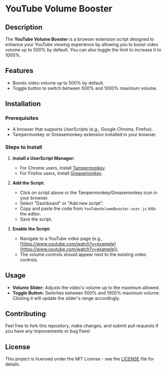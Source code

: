 # YouTube Volume Booster


## Description
The **YouTube Volume Booster** is a browser extension script designed to enhance your YouTube viewing experience by allowing you to boost video volume up to 500% by default. You can also toggle the limit to increase it to 1000%.

## Features
- Boosts video volume up to 500% by default.
- Toggle button to switch between 500% and 1000% maximum volume.

## Installation

### Prerequisites
- A browser that supports UserScripts (e.g., Google Chrome, Firefox).
- Tampermonkey or Greasemonkey extension installed in your browser.

### Steps to Install
1. **Install a UserScript Manager:**
   - For Chrome users, install [Tampermonkey](https://www.tampermonkey.net/).
   - For Firefox users, install [Greasemonkey](https://github.com/greasemonkey/greasemonkey).

2. **Add the Script:**
   - Click on script above or the Tampermonkey/Greasemonkey icon in your browser.
   - Select "Dashboard" or "Add new script".
   - Copy and paste the code from `YouTubeVolumeBooster.user.js` into the editor.
   - Save the script.

3. **Enable the Script:**
   - Navigate to a YouTube video page (e.g., [https://www.youtube.com/watch?v=example](https://www.youtube.com/watch?v=example)).
   - The volume controls should appear next to the existing video controls.

## Usage
- **Volume Slider:** Adjusts the video's volume up to the maximum allowed.
- **Toggle Button:** Switches between 500% and 1000% maximum volume. Clicking it will update the slider's range accordingly.

## Contributing
Feel free to fork this repository, make changes, and submit pull requests if you have any improvements or bug fixes!

## License
This project is licensed under the MIT License - see the [LICENSE](https://github.com/obiyomida/YT-Volume-Booster/blob/main/LICENSE) file for details.
